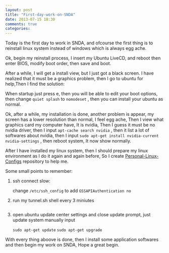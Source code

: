 ```yaml
---
layout: post
title: "First-day-work-on-SNDA"
date: 2013-07-15 18:30
comments: true
categories: 
---
```


Today is the first day to work in SNDA, and ofcourse the first thing is to reinstall linux 
system instead of windows which is always egg ache.

Ok, begin my reinstall process, I insert my Ubuntu LiveCD, and reboot then enter BIOS, modify 
boot order, then save and boot.

After a while, I will get a install view, but I just got a black screen. I have realized that it must
be a graphics problem, then I go to ubuntu for help,Then I find the solution:

When startup just press e, then you will be able to edit your boot options, then change 
```quiet splash``` to ```nomodeset``` , then you can install your ubuntu as normal.

Ok, after a while, my installation is done, another problem is appear, my screen has a lower resolution 
than normal, I feel egg ache, Then I view what graphics card my computer have, It is nvidia, Then I guess
it must be no nvidia driver, then I input ```apt-cache search nvidia``` , then it list a lot of softwares about nvidia,
then I input ```sudo apt-get install nvidia-current nvidia-settings``` , then reboot system, It now show normally.

After I have installed my linux system, then I should prepare my linux environment as I do it again and again before, 
So I create [Personal-Linux-Configs](https://github.com/baijian/config-files) repository to help me.

Some small points to remember:

1. ssh connect slow:
        
    change ```/etc/ssh_config``` to add ```GSSAPIAuthentication no```

2. run my tunnel.sh shell every 3 miniutes

    ```*/3 * * * * /bin/bash /path/to/shell/script

3.  open ubuntu update center settings and close update prompt, just update system manually input

    ```sudo apt-get update```
    ```sudo apt-get upgrade```

With every thing aboove is done, then I install some application softwares and then begin my work on SNDA,
Hope a great begin.

